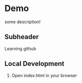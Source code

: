 # Demo

some description!

## Subheader

Learning github

## Local Development

1. Open index.html in your browser
